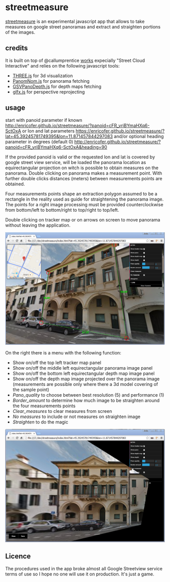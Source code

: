 # streetmeasure #

[streetmeasure](http://enricofer.github.io/streetmeasure) is an experimental javascript app that allows to take measures on google street panoramas and extract and straighten portions of the images. 

## credits ##
It is built on top of @callumprentice [works](http://callumprentice.github.io/) expecially "Street Cloud Interactive" and relies on the following javascript tools:

- [THREE.js](https://threejs.org/) for 3d visualization
- [PanomNom.js](https://github.com/spite/PanomNom.js) for panorama fetching
- [GSVPanoDepth.js](https://github.com/proog128/GSVPanoDepth.js) for depth maps fetching
- [glfx.js](https://github.com/evanw/glfx.js) for perspective reprojecting


## usage ##
start with panoid parameter if known
    http://enricofer.github.io/streetmeasure/?panoid=cFR_vriBYmaHXq6-SctOxA
or lon and lat parameters
    https://enricofer.github.io/streetmeasure/?lat=45.39245781749395&lon=11.871457844297083
and/or optional heading parameter in degrees (default 0)
    http://enricofer.github.io/streetmeasure/?panoid=cFR_vriBYmaHXq6-SctOxA&heading=90
    

If the provided panoid is valid or the requested lon and lat is covered by google street view service, will be loaded the panorama location as equirectangular projection on witch is possible to obtain measures on the panorama. Double clicking on panorama makes a measurement point. With further double clicks distances (meters) between measurements points are obtained. 

Four measurements points shape an extraction polygon assumed to be a rectangle in the reality used as guide for straightening the panorama image. The points for a right image processing must be provided counterclockwise from bottom/left to bottom/right to top/right to top/left.

Double clicking on tracker map or on arrows on screen to move panorama without leaving the application.

![](doc/screen1.png)

On the right there is a menu with the following function:

- Show on/off the top left tracker map panel
- Show on/off the middle left equirectangular panorama image panel
- Show on/off the bottom left equirectangular depth map image panel
- Show on/off the depth map image projected over the panorama image (measurements are possible only where there a 3d model covering of the sample point)
- *Pano_quality* to choose between best resolution (5) and performance (1)
- *Border_amount* to determine how much image to be straighten around the four measurements points
- *Clear_measures* to clear measures from screen
- *No measures* to include or not measures on straighten image
- *Straighten* to do the magic

![](doc/screen2.png)

## Licence ##
The procedures used in the app broke almost all Google Streetview service terms of use so I hope no one will use it on production. It's just a game.